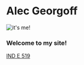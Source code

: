 # Alec Georgoff
![it's me!](georgoff.github.io/setup/IMG_0928.png)
### Welcome to my site!

[IND E 519](https://georgoff.github.io/IND_E_519)
